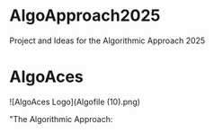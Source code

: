 # AlgoApproach2025
Project and Ideas for the Algorithmic Approach 2025

# AlgoAces

![AlgoAces Logo](Algofile (10).png)

"The Algorithmic Approach: 
